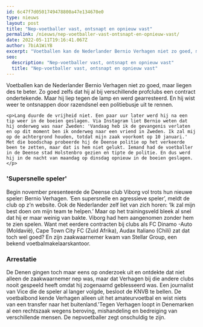 ```yaml
---
id: 6c47f7d0501749478800a47e134670e0
type: nieuws
layout: post
title: "Nep-voetballer vast, ontsnapt en opnieuw vast"
permalink: /nieuws/nep-voetballer-vast-ontsnapt-en-opnieuw-vast/
date: 2022-05-11T19:16:41.067Z
author: 7biA1WiYB
excerpt: "Voetballen kan de Nederlander Bernio Verhagen niet zo goed, maar liegen des te beter. Zo goed zelfs dat hij al bij verschillende profclubs een contract ondertekende. Maar hij liep tegen de lamp en werd gearresteerd. En hij wist weer te ontsnappen door razendsnel een politiebusje uit te rennen.  "
seo:
  description: "Nep-voetballer vast, ontsnapt en opnieuw vast"
  title: "Nep-voetballer vast, ontsnapt en opnieuw vast"
---
```

Voetballen kan de Nederlander Bernio Verhagen niet zo goed, maar liegen des te beter. Zo goed zelfs dat hij al bij verschillende profclubs een contract ondertekende. Maar hij liep tegen de lamp en werd gearresteerd. En hij wist weer te ontsnappen door razendsnel een politiebusje uit te rennen.  

    <p>Lang duurde de vrijheid niet. Een paar uur later werd hij na een tip weer in de boeien geslagen. Via Instagram liet Bernio weten dat hij onderweg was naar Zweden: 'Vandaag heb ik de gevangenis verlaten en op dit moment ben ik onderweg naar een vriend in Zweden. Ik zal mij op de achtergrond houden, totdat mijn zaak voorkomt op 10 januari.' Met die boodschap probeerde hij de Deense politie op het verkeerde been te zetten, maar dat is hem niet gelukt. Iemand had de voetballer in de Deense stad Holstenbro gezien en tipte de politie. En dus werd hij in de nacht van maandag op dinsdag opnieuw in de boeien geslagen.</p>
<h3>'Supersnelle speler'</h3>
<p>Begin november presenteerde de Deense club Viborg vol trots hun nieuwe speler: Bernio Verhagen. ‘Een supersnelle en agressieve speler’, meldt de club op z’n website. Ook de Nederlander zelf liet van zich horen: ‘Ik zal mijn best doen om mijn team te helpen.’ Maar op het trainingsveld bleek al snel dat hij er maar weinig van bakte. Viborg had hem aangenomen zonder hem te zien spelen. Want met eerdere contracten bij clubs als FC Dinamo -Auto (Moldavië), Cape Town City FC (Zuid Afrika), Audax Italiano (Chili) zat dat toch wel goed? En zijn zaakwaarnemer kwam van Stellar Group, een bekend voetbalmakelaarskantoor. </p>
<h3>Arrestatie </h3>
<p>De Denen gingen toch maar eens op onderzoek uit en ontdekte dat niet alleen de zaakwaarnemer nep was, maar dat Verhagen bij die andere clubs nooit gespeeld heeft omdat hij zogenaamd geblesseerd was. Een journalist van Vice die de speler al langer volgde, besloot de KNVB te bellen. De voetbalbond kende Verhagen alleen uit het amateurvoetbal en wist niets van een transfer naar het buitenland.'Tegen Verhagen loopt in Denemarken al een rechtszaak wegens beroving, mishandeling en bedreiging van verschillende mensen. De nepvoetballer zegt onschuldig te zijn.</p>  
